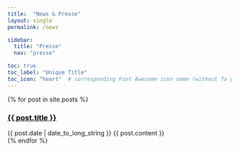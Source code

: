 ```yaml
---
title:  "News & Presse"
layout: single
permalink: /news

sidebar:
  title: "Presse"
  nav: "presse"

toc: true
toc_label: "Unique Title"
toc_icon: "heart"  # corresponding Font Awesome icon name (without fa prefix)
---
```


{% for post in site.posts %}
  <article>
    <h3><a style="color: black" href="{{ post.url }}" >{{ post.title }} </a></h3>
    <time datetime="{{ post.date | date: "%Y-%m-%d" }}">{{ post.date | date_to_long_string }}</time>
    {{ post.content }}
  </article>
{% endfor %} 
